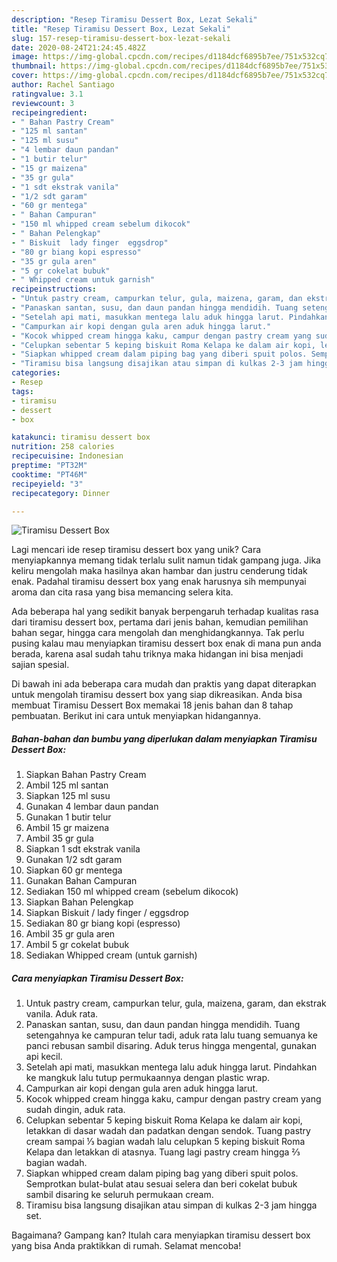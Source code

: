 ```yaml
---
description: "Resep Tiramisu Dessert Box, Lezat Sekali"
title: "Resep Tiramisu Dessert Box, Lezat Sekali"
slug: 157-resep-tiramisu-dessert-box-lezat-sekali
date: 2020-08-24T21:24:45.482Z
image: https://img-global.cpcdn.com/recipes/d1184dcf6895b7ee/751x532cq70/tiramisu-dessert-box-foto-resep-utama.jpg
thumbnail: https://img-global.cpcdn.com/recipes/d1184dcf6895b7ee/751x532cq70/tiramisu-dessert-box-foto-resep-utama.jpg
cover: https://img-global.cpcdn.com/recipes/d1184dcf6895b7ee/751x532cq70/tiramisu-dessert-box-foto-resep-utama.jpg
author: Rachel Santiago
ratingvalue: 3.1
reviewcount: 3
recipeingredient:
- " Bahan Pastry Cream"
- "125 ml santan"
- "125 ml susu"
- "4 lembar daun pandan"
- "1 butir telur"
- "15 gr maizena"
- "35 gr gula"
- "1 sdt ekstrak vanila"
- "1/2 sdt garam"
- "60 gr mentega"
- " Bahan Campuran"
- "150 ml whipped cream sebelum dikocok"
- " Bahan Pelengkap"
- " Biskuit  lady finger  eggsdrop"
- "80 gr biang kopi espresso"
- "35 gr gula aren"
- "5 gr cokelat bubuk"
- " Whipped cream untuk garnish"
recipeinstructions:
- "Untuk pastry cream, campurkan telur, gula, maizena, garam, dan ekstrak vanila. Aduk rata."
- "Panaskan santan, susu, dan daun pandan hingga mendidih. Tuang setengahnya ke campuran telur tadi, aduk rata lalu tuang semuanya ke panci rebusan sambil disaring. Aduk terus hingga mengental, gunakan api kecil."
- "Setelah api mati, masukkan mentega lalu aduk hingga larut. Pindahkan ke mangkuk lalu tutup permukaannya dengan plastic wrap."
- "Campurkan air kopi dengan gula aren aduk hingga larut."
- "Kocok whipped cream hingga kaku, campur dengan pastry cream yang sudah dingin, aduk rata."
- "Celupkan sebentar 5 keping biskuit Roma Kelapa ke dalam air kopi, letakkan di dasar wadah dan padatkan dengan sendok. Tuang pastry cream sampai ⅓ bagian wadah lalu celupkan 5 keping biskuit Roma Kelapa dan letakkan di atasnya. Tuang lagi pastry cream hingga ⅔ bagian wadah."
- "Siapkan whipped cream dalam piping bag yang diberi spuit polos. Semprotkan bulat-bulat atau sesuai selera dan beri cokelat bubuk sambil disaring ke seluruh permukaan cream."
- "Tiramisu bisa langsung disajikan atau simpan di kulkas 2-3 jam hingga set."
categories:
- Resep
tags:
- tiramisu
- dessert
- box

katakunci: tiramisu dessert box 
nutrition: 258 calories
recipecuisine: Indonesian
preptime: "PT32M"
cooktime: "PT46M"
recipeyield: "3"
recipecategory: Dinner

---
```



![Tiramisu Dessert Box](https://img-global.cpcdn.com/recipes/d1184dcf6895b7ee/751x532cq70/tiramisu-dessert-box-foto-resep-utama.jpg)

Lagi mencari ide resep tiramisu dessert box yang unik? Cara menyiapkannya memang tidak terlalu sulit namun tidak gampang juga. Jika keliru mengolah maka hasilnya akan hambar dan justru cenderung tidak enak. Padahal tiramisu dessert box yang enak harusnya sih mempunyai aroma dan cita rasa yang bisa memancing selera kita.

Ada beberapa hal yang sedikit banyak berpengaruh terhadap kualitas rasa dari tiramisu dessert box, pertama dari jenis bahan, kemudian pemilihan bahan segar, hingga cara mengolah dan menghidangkannya. Tak perlu pusing kalau mau menyiapkan tiramisu dessert box enak di mana pun anda berada, karena asal sudah tahu triknya maka hidangan ini bisa menjadi sajian spesial.




Di bawah ini ada beberapa cara mudah dan praktis yang dapat diterapkan untuk mengolah tiramisu dessert box yang siap dikreasikan. Anda bisa membuat Tiramisu Dessert Box memakai 18 jenis bahan dan 8 tahap pembuatan. Berikut ini cara untuk menyiapkan hidangannya.

<!--inarticleads1-->

##### Bahan-bahan dan bumbu yang diperlukan dalam menyiapkan Tiramisu Dessert Box:

1. Siapkan  Bahan Pastry Cream
1. Ambil 125 ml santan
1. Siapkan 125 ml susu
1. Gunakan 4 lembar daun pandan
1. Gunakan 1 butir telur
1. Ambil 15 gr maizena
1. Ambil 35 gr gula
1. Siapkan 1 sdt ekstrak vanila
1. Gunakan 1/2 sdt garam
1. Siapkan 60 gr mentega
1. Gunakan  Bahan Campuran
1. Sediakan 150 ml whipped cream (sebelum dikocok)
1. Siapkan  Bahan Pelengkap
1. Siapkan  Biskuit / lady finger / eggsdrop
1. Sediakan 80 gr biang kopi (espresso)
1. Ambil 35 gr gula aren
1. Ambil 5 gr cokelat bubuk
1. Sediakan  Whipped cream (untuk garnish)




<!--inarticleads2-->

##### Cara menyiapkan Tiramisu Dessert Box:

1. Untuk pastry cream, campurkan telur, gula, maizena, garam, dan ekstrak vanila. Aduk rata.
1. Panaskan santan, susu, dan daun pandan hingga mendidih. Tuang setengahnya ke campuran telur tadi, aduk rata lalu tuang semuanya ke panci rebusan sambil disaring. Aduk terus hingga mengental, gunakan api kecil.
1. Setelah api mati, masukkan mentega lalu aduk hingga larut. Pindahkan ke mangkuk lalu tutup permukaannya dengan plastic wrap.
1. Campurkan air kopi dengan gula aren aduk hingga larut.
1. Kocok whipped cream hingga kaku, campur dengan pastry cream yang sudah dingin, aduk rata.
1. Celupkan sebentar 5 keping biskuit Roma Kelapa ke dalam air kopi, letakkan di dasar wadah dan padatkan dengan sendok. Tuang pastry cream sampai ⅓ bagian wadah lalu celupkan 5 keping biskuit Roma Kelapa dan letakkan di atasnya. Tuang lagi pastry cream hingga ⅔ bagian wadah.
1. Siapkan whipped cream dalam piping bag yang diberi spuit polos. Semprotkan bulat-bulat atau sesuai selera dan beri cokelat bubuk sambil disaring ke seluruh permukaan cream.
1. Tiramisu bisa langsung disajikan atau simpan di kulkas 2-3 jam hingga set.




Bagaimana? Gampang kan? Itulah cara menyiapkan tiramisu dessert box yang bisa Anda praktikkan di rumah. Selamat mencoba!
